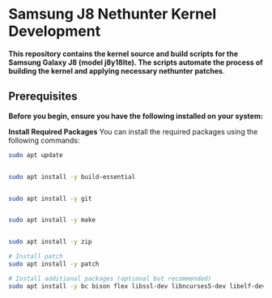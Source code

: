 # Samsung J8  Nethunter Kernel Development
**This repository contains the kernel source and build scripts for the Samsung Galaxy J8 (model j8y18lte). The scripts automate the process of building the kernel and applying necessary nethunter patches**.

## Prerequisites
**Before you begin, ensure you have the following installed on your system:**

**Install Required Packages**
You can install the required packages using the following commands:
```bash
sudo apt update


sudo apt install -y build-essential


sudo apt install -y git


sudo apt install -y make


sudo apt install -y zip

# Install patch
sudo apt install -y patch

# Install additional packages (optional but recommended)
sudo apt install -y bc bison flex libssl-dev libncurses5-dev libelf-dev

